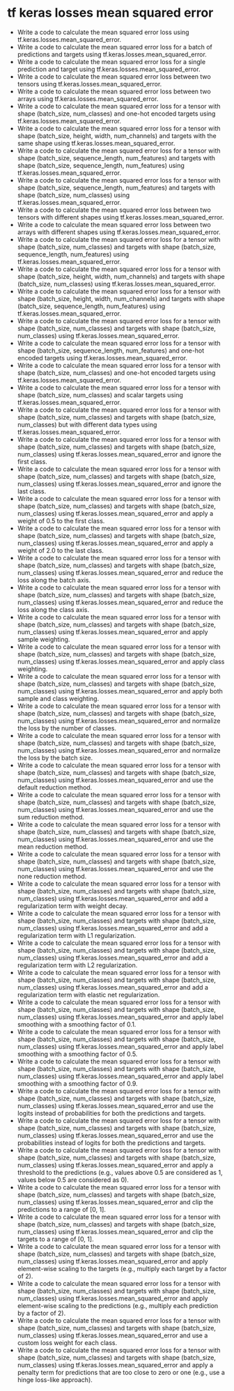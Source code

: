 # tf keras losses mean squared error

- Write a code to calculate the mean squared error loss using tf.keras.losses.mean_squared_error.
- Write a code to calculate the mean squared error loss for a batch of predictions and targets using tf.keras.losses.mean_squared_error.
- Write a code to calculate the mean squared error loss for a single prediction and target using tf.keras.losses.mean_squared_error.
- Write a code to calculate the mean squared error loss between two tensors using tf.keras.losses.mean_squared_error.
- Write a code to calculate the mean squared error loss between two arrays using tf.keras.losses.mean_squared_error.
- Write a code to calculate the mean squared error loss for a tensor with shape (batch_size, num_classes) and one-hot encoded targets using tf.keras.losses.mean_squared_error.
- Write a code to calculate the mean squared error loss for a tensor with shape (batch_size, height, width, num_channels) and targets with the same shape using tf.keras.losses.mean_squared_error.
- Write a code to calculate the mean squared error loss for a tensor with shape (batch_size, sequence_length, num_features) and targets with shape (batch_size, sequence_length, num_features) using tf.keras.losses.mean_squared_error.
- Write a code to calculate the mean squared error loss for a tensor with shape (batch_size, sequence_length, num_features) and targets with shape (batch_size, num_classes) using tf.keras.losses.mean_squared_error.
- Write a code to calculate the mean squared error loss between two tensors with different shapes using tf.keras.losses.mean_squared_error.
- Write a code to calculate the mean squared error loss between two arrays with different shapes using tf.keras.losses.mean_squared_error.
- Write a code to calculate the mean squared error loss for a tensor with shape (batch_size, num_classes) and targets with shape (batch_size, sequence_length, num_features) using tf.keras.losses.mean_squared_error.
- Write a code to calculate the mean squared error loss for a tensor with shape (batch_size, height, width, num_channels) and targets with shape (batch_size, num_classes) using tf.keras.losses.mean_squared_error.
- Write a code to calculate the mean squared error loss for a tensor with shape (batch_size, height, width, num_channels) and targets with shape (batch_size, sequence_length, num_features) using tf.keras.losses.mean_squared_error.
- Write a code to calculate the mean squared error loss for a tensor with shape (batch_size, num_classes) and targets with shape (batch_size, num_classes) using tf.keras.losses.mean_squared_error.
- Write a code to calculate the mean squared error loss for a tensor with shape (batch_size, sequence_length, num_features) and one-hot encoded targets using tf.keras.losses.mean_squared_error.
- Write a code to calculate the mean squared error loss for a tensor with shape (batch_size, num_classes) and one-hot encoded targets using tf.keras.losses.mean_squared_error.
- Write a code to calculate the mean squared error loss for a tensor with shape (batch_size, num_classes) and scalar targets using tf.keras.losses.mean_squared_error.
- Write a code to calculate the mean squared error loss for a tensor with shape (batch_size, num_classes) and targets with shape (batch_size, num_classes) but with different data types using tf.keras.losses.mean_squared_error.
- Write a code to calculate the mean squared error loss for a tensor with shape (batch_size, num_classes) and targets with shape (batch_size, num_classes) using tf.keras.losses.mean_squared_error and ignore the first class.
- Write a code to calculate the mean squared error loss for a tensor with shape (batch_size, num_classes) and targets with shape (batch_size, num_classes) using tf.keras.losses.mean_squared_error and ignore the last class.
- Write a code to calculate the mean squared error loss for a tensor with shape (batch_size, num_classes) and targets with shape (batch_size, num_classes) using tf.keras.losses.mean_squared_error and apply a weight of 0.5 to the first class.
- Write a code to calculate the mean squared error loss for a tensor with shape (batch_size, num_classes) and targets with shape (batch_size, num_classes) using tf.keras.losses.mean_squared_error and apply a weight of 2.0 to the last class.
- Write a code to calculate the mean squared error loss for a tensor with shape (batch_size, num_classes) and targets with shape (batch_size, num_classes) using tf.keras.losses.mean_squared_error and reduce the loss along the batch axis.
- Write a code to calculate the mean squared error loss for a tensor with shape (batch_size, num_classes) and targets with shape (batch_size, num_classes) using tf.keras.losses.mean_squared_error and reduce the loss along the class axis.
- Write a code to calculate the mean squared error loss for a tensor with shape (batch_size, num_classes) and targets with shape (batch_size, num_classes) using tf.keras.losses.mean_squared_error and apply sample weighting.
- Write a code to calculate the mean squared error loss for a tensor with shape (batch_size, num_classes) and targets with shape (batch_size, num_classes) using tf.keras.losses.mean_squared_error and apply class weighting.
- Write a code to calculate the mean squared error loss for a tensor with shape (batch_size, num_classes) and targets with shape (batch_size, num_classes) using tf.keras.losses.mean_squared_error and apply both sample and class weighting.
- Write a code to calculate the mean squared error loss for a tensor with shape (batch_size, num_classes) and targets with shape (batch_size, num_classes) using tf.keras.losses.mean_squared_error and normalize the loss by the number of classes.
- Write a code to calculate the mean squared error loss for a tensor with shape (batch_size, num_classes) and targets with shape (batch_size, num_classes) using tf.keras.losses.mean_squared_error and normalize the loss by the batch size.
- Write a code to calculate the mean squared error loss for a tensor with shape (batch_size, num_classes) and targets with shape (batch_size, num_classes) using tf.keras.losses.mean_squared_error and use the default reduction method.
- Write a code to calculate the mean squared error loss for a tensor with shape (batch_size, num_classes) and targets with shape (batch_size, num_classes) using tf.keras.losses.mean_squared_error and use the sum reduction method.
- Write a code to calculate the mean squared error loss for a tensor with shape (batch_size, num_classes) and targets with shape (batch_size, num_classes) using tf.keras.losses.mean_squared_error and use the mean reduction method.
- Write a code to calculate the mean squared error loss for a tensor with shape (batch_size, num_classes) and targets with shape (batch_size, num_classes) using tf.keras.losses.mean_squared_error and use the none reduction method.
- Write a code to calculate the mean squared error loss for a tensor with shape (batch_size, num_classes) and targets with shape (batch_size, num_classes) using tf.keras.losses.mean_squared_error and add a regularization term with weight decay.
- Write a code to calculate the mean squared error loss for a tensor with shape (batch_size, num_classes) and targets with shape (batch_size, num_classes) using tf.keras.losses.mean_squared_error and add a regularization term with L1 regularization.
- Write a code to calculate the mean squared error loss for a tensor with shape (batch_size, num_classes) and targets with shape (batch_size, num_classes) using tf.keras.losses.mean_squared_error and add a regularization term with L2 regularization.
- Write a code to calculate the mean squared error loss for a tensor with shape (batch_size, num_classes) and targets with shape (batch_size, num_classes) using tf.keras.losses.mean_squared_error and add a regularization term with elastic net regularization.
- Write a code to calculate the mean squared error loss for a tensor with shape (batch_size, num_classes) and targets with shape (batch_size, num_classes) using tf.keras.losses.mean_squared_error and apply label smoothing with a smoothing factor of 0.1.
- Write a code to calculate the mean squared error loss for a tensor with shape (batch_size, num_classes) and targets with shape (batch_size, num_classes) using tf.keras.losses.mean_squared_error and apply label smoothing with a smoothing factor of 0.5.
- Write a code to calculate the mean squared error loss for a tensor with shape (batch_size, num_classes) and targets with shape (batch_size, num_classes) using tf.keras.losses.mean_squared_error and apply label smoothing with a smoothing factor of 0.9.
- Write a code to calculate the mean squared error loss for a tensor with shape (batch_size, num_classes) and targets with shape (batch_size, num_classes) using tf.keras.losses.mean_squared_error and use the logits instead of probabilities for both the predictions and targets.
- Write a code to calculate the mean squared error loss for a tensor with shape (batch_size, num_classes) and targets with shape (batch_size, num_classes) using tf.keras.losses.mean_squared_error and use the probabilities instead of logits for both the predictions and targets.
- Write a code to calculate the mean squared error loss for a tensor with shape (batch_size, num_classes) and targets with shape (batch_size, num_classes) using tf.keras.losses.mean_squared_error and apply a threshold to the predictions (e.g., values above 0.5 are considered as 1, values below 0.5 are considered as 0).
- Write a code to calculate the mean squared error loss for a tensor with shape (batch_size, num_classes) and targets with shape (batch_size, num_classes) using tf.keras.losses.mean_squared_error and clip the predictions to a range of [0, 1].
- Write a code to calculate the mean squared error loss for a tensor with shape (batch_size, num_classes) and targets with shape (batch_size, num_classes) using tf.keras.losses.mean_squared_error and clip the targets to a range of [0, 1].
- Write a code to calculate the mean squared error loss for a tensor with shape (batch_size, num_classes) and targets with shape (batch_size, num_classes) using tf.keras.losses.mean_squared_error and apply element-wise scaling to the targets (e.g., multiply each target by a factor of 2).
- Write a code to calculate the mean squared error loss for a tensor with shape (batch_size, num_classes) and targets with shape (batch_size, num_classes) using tf.keras.losses.mean_squared_error and apply element-wise scaling to the predictions (e.g., multiply each prediction by a factor of 2).
- Write a code to calculate the mean squared error loss for a tensor with shape (batch_size, num_classes) and targets with shape (batch_size, num_classes) using tf.keras.losses.mean_squared_error and use a custom loss weight for each class.
- Write a code to calculate the mean squared error loss for a tensor with shape (batch_size, num_classes) and targets with shape (batch_size, num_classes) using tf.keras.losses.mean_squared_error and apply a penalty term for predictions that are too close to zero or one (e.g., use a hinge loss-like approach).